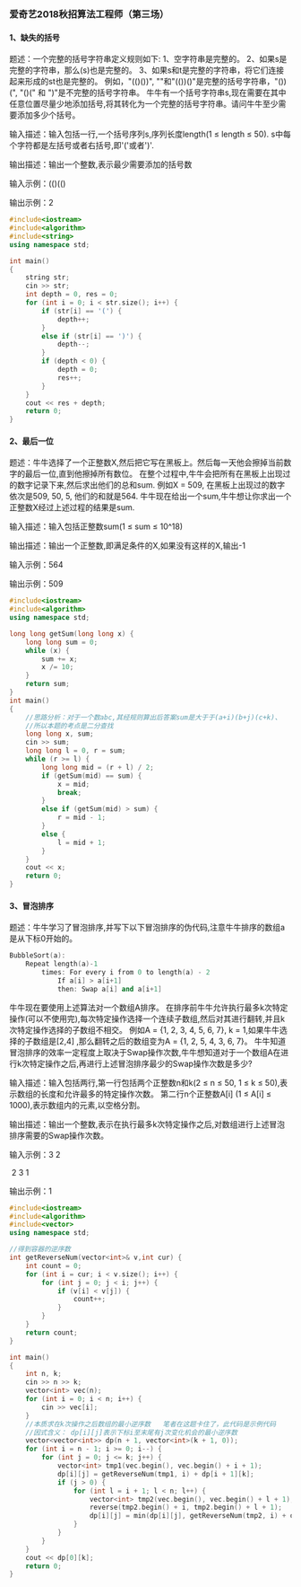 ### **爱奇艺2018秋招算法工程师（第三场）**

#### **1、缺失的括号**

题述：一个完整的括号字符串定义规则如下: 1、空字符串是完整的。 2、如果s是完整的字符串，那么(s)也是完整的。 3、如果s和t是完整的字符串，将它们连接起来形成的st也是完整的。 例如，"(()())", ""和"(())()"是完整的括号字符串，"())(", "()(" 和 ")"是不完整的括号字符串。 牛牛有一个括号字符串s,现在需要在其中任意位置尽量少地添加括号,将其转化为一个完整的括号字符串。请问牛牛至少需要添加多少个括号。

输入描述：输入包括一行,一个括号序列s,序列长度length(1 ≤ length ≤ 50). s中每个字符都是左括号或者右括号,即'('或者')'.

输出描述：输出一个整数,表示最少需要添加的括号数

输入示例：(()(()

输出示例：2

```c++
#include<iostream>
#include<algorithm>
#include<string>
using namespace std;

int main()      
{
	string str;
	cin >> str;
	int depth = 0, res = 0;
	for (int i = 0; i < str.size(); i++) {
		if (str[i] == '(') {
			depth++;
		}
		else if (str[i] == ')') {
			depth--;
		}
		if (depth < 0) {
			depth = 0;
			res++;
		}
	}
	cout << res + depth;
	return 0;
}
```

#### **2、最后一位**

题述：牛牛选择了一个正整数X,然后把它写在黑板上。然后每一天他会擦掉当前数字的最后一位,直到他擦掉所有数位。 在整个过程中,牛牛会把所有在黑板上出现过的数字记录下来,然后求出他们的总和sum. 例如X = 509, 在黑板上出现过的数字依次是509, 50, 5, 他们的和就是564. 牛牛现在给出一个sum,牛牛想让你求出一个正整数X经过上述过程的结果是sum.

输入描述：输入包括正整数sum(1 ≤ sum ≤ 10^18)

输出描述：输出一个正整数,即满足条件的X,如果没有这样的X,输出-1

输入示例：564

输出示例：509 

```c++
#include<iostream>
#include<algorithm>
using namespace std;

long long getSum(long long x) {
	long long sum = 0;
	while (x) {
		sum += x;
		x /= 10;
	}
	return sum;
}
int main()      
{
	//思路分析：对于一个数abc,其经规则算出后答案sum是大于于(a+i)(b+j)(c+k)、
	//所以本题的考点是二分查找
	long long x, sum;
	cin >> sum;
	long long l = 0, r = sum;
	while (r >= l) {
		long long mid = (r + l) / 2;
		if (getSum(mid) == sum) {
			x = mid;
			break;
		}
		else if (getSum(mid) > sum) {
			r = mid - 1;
		}
		else {
			l = mid + 1;
		}
	}
	cout << x;
	return 0;
}
```

#### **3、冒泡排序**

题述：牛牛学习了冒泡排序,并写下以下冒泡排序的伪代码,注意牛牛排序的数组a是从下标0开始的。 

```c++
BubbleSort(a): 
	Repeat length(a)-1 
        times: For every i from 0 to length(a) - 2
            If a[i] > a[i+1] 
            then: Swap a[i] and a[i+1] 
```

牛牛现在要使用上述算法对一个数组A排序。 在排序前牛牛允许执行最多k次特定操作(可以不使用完),每次特定操作选择一个连续子数组,然后对其进行翻转,并且k次特定操作选择的子数组不相交。 例如A = {1, 2, 3, 4, 5, 6, 7}, k = 1,如果牛牛选择的子数组是[2,4] ,那么翻转之后的数组变为A = {1, 2, 5, 4, 3, 6, 7}。 牛牛知道冒泡排序的效率一定程度上取决于Swap操作次数,牛牛想知道对于一个数组A在进行k次特定操作之后,再进行上述冒泡排序最少的Swap操作次数是多少? 

输入描述：输入包括两行,第一行包括两个正整数n和k(2 ≤ n ≤ 50, 1 ≤ k ≤ 50),表示数组的长度和允许最多的特定操作次数。 第二行n个正整数A[i] (1 ≤ A[i] ≤ 1000),表示数组内的元素,以空格分割。

输出描述：输出一个整数,表示在执行最多k次特定操作之后,对数组进行上述冒泡排序需要的Swap操作次数。

输入示例：3 2 

​		   2 3 1

输出示例：1

```c++
#include<iostream>
#include<algorithm>
#include<vector>
using namespace std;

//得到容器的逆序数
int getReverseNum(vector<int>& v,int cur) {
	int count = 0;
	for (int i = cur; i < v.size(); i++) {
		for (int j = 0; j < i; j++) {
			if (v[i] < v[j]) {
				count++;
			}
		}
	}
	return count;
}

int main()      
{
	int n, k;
	cin >> n >> k;
	vector<int> vec(n);
	for (int i = 0; i < n; i++) {
		cin >> vec[i];
	}
	//本质求在k次操作之后数组的最小逆序数   笔者在这题卡住了，此代码是示例代码   
    //因式含义： dp[i][j]表示下标i至末尾有j次变化机会的最小逆序数
	vector<vector<int>> dp(n + 1, vector<int>(k + 1, 0));
	for (int i = n - 1; i >= 0; i--) {
		for (int j = 0; j <= k; j++) {
			vector<int> tmp1(vec.begin(), vec.begin() + i + 1);
			dp[i][j] = getReverseNum(tmp1, i) + dp[i + 1][k];
			if (j > 0) {
				for (int l = i + 1; l < n; l++) {
					vector<int> tmp2(vec.begin(), vec.begin() + l + 1);
					reverse(tmp2.begin() + i, tmp2.begin() + l + 1);
					dp[i][j] = min(dp[i][j], getReverseNum(tmp2, i) + dp[l + 1][j - 1]);
				}
			}
		}
	}
	cout << dp[0][k];
	return 0;
}
```



